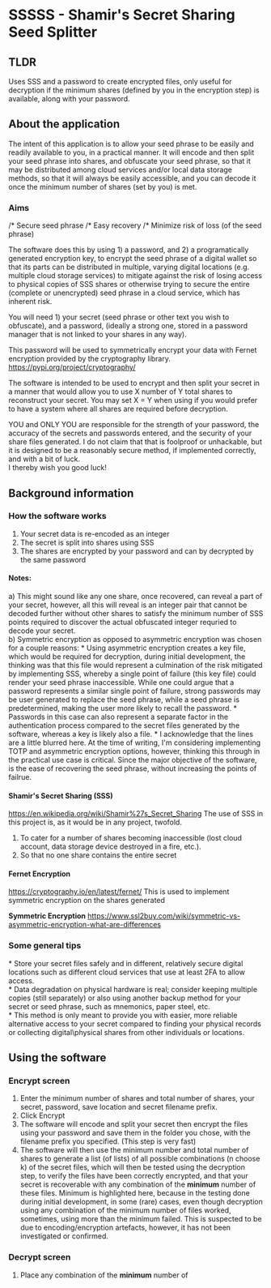 # SSSSS - Shamir's Secret Sharing Seed Splitter

## TLDR
Uses SSS and a password to create encrypted files, only useful for decryption if the minimum shares (defined by you in the encryption step) is available, along with your password.

## About the application

The intent of this application is to allow your seed phrase to be easily and readily available to you, in a practical manner. It will encode and then split your seed phrase into shares, and obfuscate your seed phrase, so that it may be distributed among cloud services and/or local data storage methods, so that it will always be easily accessible, and you can decode it once the minimum number of shares (set by you) is met.  

### Aims

/* Secure seed phrase
/* Easy recovery
/* Minimize risk of loss (of the seed phrase)

The software does this by using 1) a password, and 2) a programatically generated encryption key, to encrypt the seed phrase of a digital wallet so that its parts can be distributed in multiple, varying digital locations (e.g. multiple cloud storage services) to mitigate against the risk of losing access to physical copies of SSS shares or otherwise trying to secure the entire (complete or unencrypted) seed phrase in a cloud service, which has inherent risk.  

You will need 1) your secret (seed phrase or other text you wish to obfuscate), and a password, (ideally a strong one, stored in a password manager that is not linked to your shares in any way).  

This password will be used to symmetrically encrypt your data with Fernet encryption provided by the cryptography library.  
https://pypi.org/project/cryptography/  

The software is intended to be used to encrypt and then split your secret in a manner that would allow you to use X number of Y total shares to reconstruct your secret. You may set X = Y when using if you would prefer to have a system where all shares are required before decryption.  

YOU and ONLY YOU are responsible for the strength of your password, the accuracy of the secrets and passwords entered, and the security of your share files generated. I do not claim that that is foolproof or unhackable, but it is designed to be a reasonably secure method, if implemented correctly, and with a bit of luck.  
I thereby wish you good luck!  

## Background information

### How the software works

1) Your secret data is re-encoded as an integer
2) The secret is split into shares using SSS
3) The shares are encrypted by your password and can by decrypted by the same password

#### Notes: 

a) This might sound like any one share, once recovered, can reveal a part of your secret, however, all this will reveal is an integer pair that cannot be decoded further without other shares to satisfy the minimum number of SSS points required to discover the actual obfuscated integer requried to decode your secret.  
b) Symmetric encryption as opposed to asymmetric encryption was chosen for a couple reasons:
\* Using asymmetric encryption creates a key file, which would be required for decryption, during initial development, the thinking was that this file would represent a culmination of the risk mitigated by implementing SSS, whereby a single point of failure (this key file) could render your seed phrase inaccessible. While one could argue that a password represents a similar single point of failure, strong passwords may be user generated to replace the seed phrase, while a seed phrase is predetermined, making the user more likely to recall the password.
\* Passwords in this case can also represent a separate factor in the authentication process compared to the secret files generated by the software, whereas a key is likely also a file.
\* I acknowledge that the lines are a little blurred here. At the time of writing, I'm considering implementing TOTP and asymmetric encryption options, however, thinking this through in the practical use case is critical. Since the major objective of the software, is the ease of recovering the seed phrase, without increasing the points of failrue.

#### Shamir's Secret Sharing (SSS)
https://en.wikipedia.org/wiki/Shamir%27s_Secret_Sharing
The use of SSS in this project is, as it would be in any project, twofold.  
1) To cater for a number of shares becoming inaccessible (lost cloud account, data storage device destroyed in a fire, etc.).  
2) So that no one share contains the entire secret

#### Fernet Encryption
https://cryptography.io/en/latest/fernet/
This is used to implement symmetric encryption on the shares generated

**Symmetric Encryption**
https://www.ssl2buy.com/wiki/symmetric-vs-asymmetric-encryption-what-are-differences

### Some general tips

\* Store your secret files safely and in different, relatively secure digital locations such as different cloud services that use at least 2FA to allow access.  
\* Data degradation on physical hardware is real; consider keeping multiple copies (still separately) or also using another backup method for your secret or seed phrase, such as mnemonics, paper steel, etc.  
\* This method is only meant to provide you with easier, more reliable alternative access to your secret compared to finding your physical records or collecting digital\physical shares from other individuals or locations.  


## Using the software

### Encrypt screen

1) Enter the minimum number of shares and total number of shares, your secret, password, save location and secret filename prefix.  
2) Click Encrypt  
3) The software will encode and split your secret then encrypt the files using your password and save them in the folder you chose, with the filename prefix you specified.  (This step is very fast)
4) The software will then use the minimum number and total number of shares to generate a list (of lists) of all possible combinations (n choose k) of the secret files, which will then be tested using the decryption step, to verify the files have been correctly encrypted, and that your secret is recoverable with any combination of the **minimum** number of these files. Minimum is highlighted here, because in the testing done during initial development, in some (rare) cases, even though decryption using any combination of the minimum number of files worked, sometimes, using more than the minimum failed. This is suspected to be due to encoding/encryption artefacts, however, it has not been investigated or confirmed.

### Decrypt screen

1) Place any combination of the **minimum** number of 

